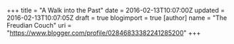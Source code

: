 +++
title = "A Walk into the Past"
date = 2016-02-13T10:07:00Z
updated = 2016-02-13T10:07:05Z
draft = true
blogimport = true 
[author]
	name = "The Freudian Couch"
	uri = "https://www.blogger.com/profile/02846833382241285200"
+++

<div dir="ltr" style="text-align: left;" trbidi="on">
<br /></div>

